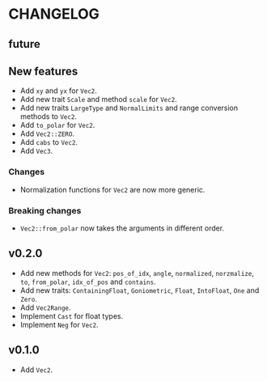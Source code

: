 # CHANGELOG

## future
## New features
- Add `xy` and `yx` for `Vec2`.
- Add new trait `Scale` and method `scale` for `Vec2`.
- Add new traits `LargeType` and `NormalLimits` and range conversion methods to
  `Vec2`.
- Add `to_polar` for `Vec2`.
- Add `Vec2::ZERO`.
- Add `cabs` to `Vec2`.
- Add `Vec3`.

### Changes
- Normalization functions for `Vec2` are now more generic.

### Breaking changes
- `Vec2::from_polar` now takes the arguments in different order.

## v0.2.0
- Add new methods for `Vec2`: `pos_of_idx`, `angle`, `normalized`,
  `norzmalize`, `to`, `from_polar`, `idx_of_pos` and `contains`.
- Add new traits: `ContainingFloat`, `Goniometric`, `Float`, `IntoFloat`,
  `One` and `Zero`.
- Add `Vec2Range`.
- Implement `Cast` for float types.
- Implement `Neg` for `Vec2`.

## v0.1.0
- Add `Vec2`.
